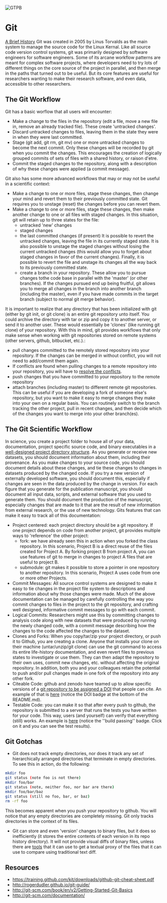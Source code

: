 ![GTPB](http://gtpb.igc.gulbenkian.pt/bicourses/images/GTPB2015logo.png "GTPB")

Git
===
[A Brief History](http://git-scm.com/book/en/v2/Getting-Started-A-Short-History-of-Git)
Git was created in 2005 by Linus Torvalds as the main system to manage the source code for the Linux Kernal. Like all source code version control systems, git was primarily designed by software engineers for software engineers. Some of its arcane workflow patterns are meant for complex software projects, where developers need to try lots of different things on the core source of the project in parallel, and then merge in the paths that turned out to be useful. But its core features are useful for researchers wanting to make their research software, and even data, accessible to other researchers.

The Git Workflow
----------------

 Git has a basic worflow that all users will encounter:

  - Make a change to the files in the repository (edit a file, move a new file in, remove an already tracked file).  These create 'untracked changes'.
  - Discard untracked changes to files, leaving them in the state they were in when they were last committed.
  - Stage (git add, git rm, git mv) one or more untracked changes to become the next commit.  Only these changes will be recorded by git when you commit the changes.  This encourages the creation of logically grouped commits of sets of files with a shared history, or raison d'etre.
  - Commit the staged changes to the repository, along with a description of why
  these changes were applied (a commit message).

Git also has some more advanced workflows that may or may not be useful in a scientific context:

  - Make a change to one or more files, stage these changes, then change your mind and revert them to their previously committed state.  Git requires you to unstage (reset) the changes before you can revert them.
  - Make a change to one or more files, stage these changes, then make another change to one or all files with staged changes. In this situation, git will retain up to three states for the file:
    - untracked 'new' changes
    - staged changes
    - the last committed changes (if present)
  It is possible to revert the untracked changes, leaving the file in its currently staged state. It is also possible to unstage the staged changes without losing the current untracked changes (this would allow you to forget about staged changes in favor of the current changes).  Finally, it is possible to revert the file and unstage its changes all the way back to its previously committed state.
    - create a branch in your repository.  These allow you to pursue changes tothe code base in parallel with the 'master' (or other branches).  If the changes pursued end up being fruitful, git allows you to merge all changes in the branch into another branch (including the master), even if you have made
    commits in the target branch (subject to normal git merge behavior).

It is important to realize that any directory that has been initialized with git (either by git init, or git clone) is an entire git repository unto itself. You could archive the directory with tar or zip and copy it to another server, or send it to another user. These would essentially be 'clones' (like running git clone) of your repository. With this in mind, git provides workflows that only make sense when working with git repositories stored on remote systems (other servers, github, bitbucket, etc.).:

  - pull changes committed to the remotely stored repository into your repository. If the changes can be merged in without conflict, you will not need to add/commit them again.
  - If conflicts are found when pulling changes to a remote repository into your repository, you will have to [resolve the conflicts](https://help.github.com/articles/resolving-a-merge-conflict-from-the-command-line/).
  - push changes that you have committed to your repository to the remote repository
  - attach branches (including master) to different remote git repositories. This can be useful if you are developing a fork of someone else's repository, but you want to make it easy to merge changes they make into your own on a regular basis.  You can routinely switch to the branch tracking the other project, pull in recent changes, and then decide which of the changes you want to merge into your other branch(es).

The Git Scientific Workflow
---------------------------

In science, you create a project folder to house all of your data, documentation,
project specific source code, and binary executables in a
[well-designed project directory structure](http://dx.doi.org/10.1371/journal.pcbi.1000424). As you generate or
receive new datasets, you should document information about them, including
their provenance. As you make changes to your source code, you should document
details about these changes, and tie these changes to changes in datasets
produced by the changed code. If you try a new version of externally developed
software, you should document this, especially if changes are seen in the data
produced by the change in version. For each figure that you generate for the
publication manuscript, you should document all input data, scripts, and
external software that you used to generate them. You should document the
production of the manuscript, especially changes that are made to it that are
the result of new information from external research, or the use of new
technology.
  Gits features that can make it easy to track all of this documentation:

* Project centered: each project directory should be a git repository. If one project depends on code from another project, git provides multiple ways to 'reference' the other project:
  - fork: we have already seen this in action when you forked the class repository. In this scenario, Project B is a direct reuse of the files created
  for Project A. By forking project B from project A, you can use features of
  git to merge in changes to project A files that are useful to project B.
  - submodule: git makes it possible to store a pointer in one repository
  to another repository. In this scenario, Project A uses code from one or more
  other Projects.
* Commit Messages: All source control systems are designed to make it easy to tie
changes in the project file system to descriptions and information about why those changes were made.  Much of the above documentation can be managed by carefully controlling the way you commit changes to files in the project to the git repository, and crafting well designed, informative commit messages to go with each commit.
* Logical Commits: Researchers might use this by committing changes to analysis code along with new datasets that were produced by running the newly changed code, with a commit message describing how the changes to the code affected the changes to the dataset.
* Clones and Forks: When you copy/tar/zip your project directory, or push it to Github, you are creating a clone.  Anyone that installs your clone on their machine (untar/unzip/git clone) can use the git command to access its entire life-history documentation, and even revert files to previous states to investigate or use them. They can then adapt the repository to their own uses, commit new changes, etc. without affecting the original repository. In addition, both you and your colleagues retain the potential to push and/or pull changes made in one fork of the repository into any other fork.
* Citeable Code: github and zenodo have teamed up to allow specific versions of a [git repository to be assigned a DOI](https://guides.github.com/activities/citable-code/) that people can cite. An example of that is [here](https://github.com/naturalis/monophylizer) (notice the DOI badge at the bottom of the README.md).
* Testable Code: you can make it so that after every push to github, the repository is submitted to a server that runs the tests you have written for your code. This way, users (and yourself) can verify that everything (still) works. An example is [here](https://github.com/naturalis/supersmart) (notice the ''build passing'' badge. Click on it and you can see the test results).

Git Gotchas
-----------

- Git does not track empty directories, nor does it track any set of hierarchically arranged directories that terminate in empty directories. To see this in action, do the following:
```bash
mkdir foo
git status (note foo is not there)
mkdir foo/bar
git status (note, neither foo, nor bar are there)
mkdir foo/bar/baz
git status (still no foo, bar, or baz)
rm -rf foo
```
This becomes apparent when you push your repository to github.  You will notice that any empty directories are completely missing.  Git only tracks directories in the context of its files.

- Git can store and even 'version' changes to binary files, but it does so inefficiently (it stores the entire contents of each version in its repo history directory).  It will not provide visual diffs of binary files, unless there are [tools](http://git-scm.com/book/en/v2/Customizing-Git-Git-Attributes) that it can use to get a textual proxy of the files that it can use to compare using traditional text diff.

Resources
---------
- https://training.github.com/kit/downloads/github-git-cheat-sheet.pdf
- http://rogerdudler.github.io/git-guide/
- http://git-scm.com/book/en/v2/Getting-Started-Git-Basics
- http://git-scm.com/documentation/
